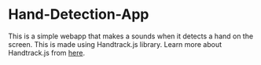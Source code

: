 # Hand-Detection-App
This is a simple webapp that makes a sounds when it detects a hand on the screen. This is made using Handtrack.js library. Learn more about Handtrack.js from <a href="https://github.com/victordibia/handtrack.js/">here</a>.
